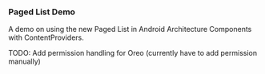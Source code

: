 ### Paged List Demo

A demo on using the new Paged List in Android Architecture Components with ContentProviders.

TODO: Add permission handling for Oreo (currently have to add permission manually) 